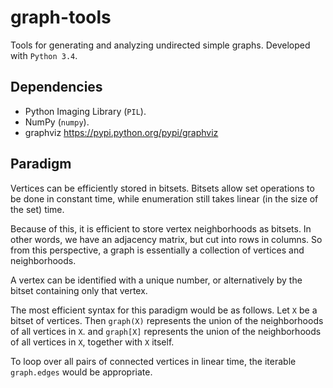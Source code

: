 graph-tools
===========

Tools for generating and analyzing undirected simple graphs.
Developed with `Python 3.4`.

Dependencies
------------
- Python Imaging Library (`PIL`).
- NumPy (`numpy`).
- graphviz https://pypi.python.org/pypi/graphviz

Paradigm
--------
Vertices can be efficiently stored in bitsets.
Bitsets allow set operations to be done in constant time, while enumeration still takes
linear (in the size of the set) time.

Because of this, it is efficient to store vertex neighborhoods as bitsets.
In other words, we have an adjacency matrix, but cut into rows in columns.
So from this perspective, a graph is essentially a collection of vertices and neighborhoods.

A vertex can be identified with a unique number, or alternatively by the bitset containing
only that vertex.

The most efficient syntax for this paradigm would be as follows.
Let `X` be a bitset of vertices.
Then `graph(X)` represents the union of the neighborhoods of all vertices in `X`.
and `graph[X]` represents the union of the neighborhoods of all vertices in `X`, together with
`X` itself.

To loop over all pairs of connected vertices in linear time,
the iterable `graph.edges` would be appropriate.

